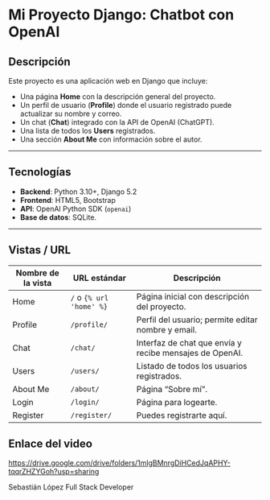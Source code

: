 # Mi Proyecto Django: Chatbot con OpenAI

## Descripción  
Este proyecto es una aplicación web en Django que incluye:  
- Una página **Home** con la descripción general del proyecto.  
- Un perfil de usuario (**Profile**) donde el usuario registrado puede actualizar su nombre y correo.  
- Un chat (**Chat**) integrado con la API de OpenAI (ChatGPT).  
- Una lista de todos los **Users** registrados.  
- Una sección **About Me** con información sobre el autor.

---

## Tecnologías  
- **Backend**: Python 3.10+, Django 5.2  
- **Frontend**: HTML5, Bootstrap 
- **API**: OpenAI Python SDK (`openai`)  
- **Base de datos**: SQLite.  

---

## Vistas / URL  
| Nombre de la vista | URL estándar          | Descripción                                    |
|--------------------|-----------------------|------------------------------------------------|
| Home               | `/` o `{% url 'home' %}`    | Página inicial con descripción del proyecto.   |
| Profile            | `/profile/`           | Perfil del usuario; permite editar nombre y email. |
| Chat               | `/chat/`              | Interfaz de chat que envía y recibe mensajes de OpenAI. |
| Users              | `/users/`             | Listado de todos los usuarios registrados.     |
| About Me           | `/about/`             | Página “Sobre mí”.   |
| Login              | `/login/`             | Página para logearte.   |
| Register           | `/register/`          | Puedes registrarte aquí.   |

## Enlace del video
https://drive.google.com/drive/folders/1mlgBMnrgDiHCedJqAPHY-tqqrZHZYGoh?usp=sharing

Sebastián López
Full Stack Developer